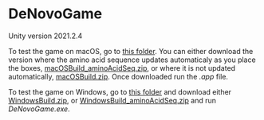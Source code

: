 # DeNovoGame

Unity version 2021.2.4

To test the game on macOS, go to [this folder](https://github.com/ingridliabakk/DeNovoGame/tree/main/Builds/macOSBuilds). You can either download the version where the amino acid sequence updates automaticaly as you place the boxes, [macOSBuild_aminoAcidSeq.zip](https://github.com/ingridliabakk/DeNovoGame/blob/main/Builds/macOSBuilds/macOSBuild_aminoAcidSeq.zip), or where it is not updated automatically, [macOSBuild.zip](https://github.com/ingridliabakk/DeNovoGame/blob/main/Builds/macOSBuilds/macOSBuild.zip). Once downloaded run the *.app* file.

To test the game on Windows, go to [this folder](https://github.com/ingridliabakk/DeNovoGame/tree/main/Builds/WindowsBuilds) and download either [WindowsBuild.zip](https://github.com/ingridliabakk/DeNovoGame/blob/main/Builds/WindowsBuilds/WindowsBuild.zip), or [WindowsBuild_aminoAcidSeq.zip](https://github.com/ingridliabakk/DeNovoGame/blob/main/Builds/WindowsBuilds/WindowsBuild_aminoAcidSeq.zip) and run *DeNovoGame.exe*.
